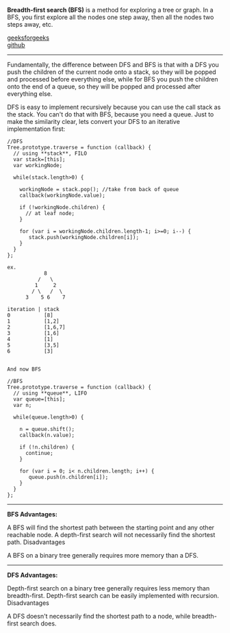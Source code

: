 **Breadth-first search (BFS)** is a method for exploring a tree or graph. In a BFS, you first explore all the nodes one step away, then all the nodes two steps away, etc.

[geeksforgeeks](https://www.geeksforgeeks.org/breadth-first-search-or-bfs-for-a-graph/)  
[github](https://github.com/trekhleb/javascript-algorithms/tree/master/src/algorithms/graph/breadth-first-search)  
___ 
Fundamentally, the difference between DFS and BFS is that with a DFS you push the children of the current node onto a stack, so they will be popped and processed before everything else, while for BFS you push the children onto the end of a queue, so they will be popped and processed after everything else.

DFS is easy to implement recursively because you can use the call stack as the stack. You can't do that with BFS, because you need a queue. Just to make the similarity clear, lets convert your DFS to an iterative implementation first:
```
//DFS
Tree.prototype.traverse = function (callback) {
  // using **stack**, FILO
  var stack=[this];
  var workingNode;

  while(stack.length>0) {

    workingNode = stack.pop(); //take from back of queue
    callback(workingNode.value);

    if (!workingNode.children) {
      // at leaf node;  
    }

    for (var i = workingNode.children.length-1; i>=0; i--) {
       stack.push(workingNode.children[i]);
    }
  }
};

ex. 
            8
          /   \
         1     2
        / \   /  \
      3    5 6    7

iteration | stack 
0           [8]
1           [1,2]
2           [1,6,7]
3           [1,6]
4           [1]
5           [3,5]
6           [3]
  
```
```
And now BFS

//BFS
Tree.prototype.traverse = function (callback) {
  // using **queue**, LIFO
  var queue=[this];
  var n;

  while(queue.length>0) {

    n = queue.shift();
    callback(n.value);

    if (!n.children) {
      continue;
    }

    for (var i = 0; i< n.children.length; i++) {
       queue.push(n.children[i]);
    }
  }
};
```
___ 




**BFS Advantages:**

A BFS will find the shortest path between the starting point and any other reachable node. A depth-first search will not necessarily find the shortest path.
Disadvantages

A BFS on a binary tree generally requires more memory than a DFS.
___

**DFS Advantages:**

Depth-first search on a binary tree generally requires less memory than breadth-first.
Depth-first search can be easily implemented with recursion.
Disadvantages

A DFS doesn't necessarily find the shortest path to a node, while breadth-first search does.